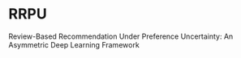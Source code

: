 # RRPU
Review-Based Recommendation Under Preference Uncertainty: An Asymmetric Deep Learning Framework
